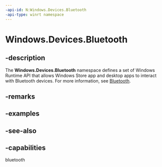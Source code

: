 ```yaml
---
-api-id: N:Windows.Devices.Bluetooth
-api-type: winrt namespace
---
```


# Windows.Devices.Bluetooth

## -description
The **Windows.Devices.Bluetooth** namespace defines a set of Windows Runtime API that allows Windows Store app and desktop apps to interact with Bluetooth devices. For more information, see [Bluetooth](http://msdn.microsoft.com/library/404783ba-8859-4bfb-86e3-3dd2042e66f5).

## -remarks

## -examples

## -see-also


## -capabilities
bluetooth
